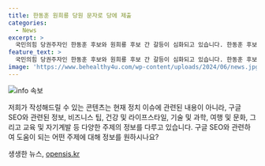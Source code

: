 ```yaml
---
title: 한동훈 원희룡 당원 문자로 당에 제출
categories:
  - News
excerpt: >
  국민의힘 당권주자인 한동훈 후보와 원희룡 후보 간 갈등이 심화되고 있습니다. 한동훈 후보 캠프는 원희룡 후보 측에서 당원들에게 보낸 메시지가 당규를 위반했다며 국민의힘 중앙당 선거관리위원회에 신고했습니다. 원 후보 측은 즉시 논평을 내고 반박했으며, 양측 간의 대립이 심화되고 있습니다. 한동훈 후보 캠프는 원 후보 측을 향해 근거 없는 흠집내기를 하고 있다고 주장하고 있습니다.
feature_text: >
  국민의힘 당권주자인 한동훈 후보와 원희룡 후보 간 갈등이 심화되고 있습니다. 한동훈 후보 캠프는 원희룡 후보 측에서 당원들에게 보낸 메시지가 당규를 위반했다며 국민의힘 중앙당 선거관리위원회에 신고했습니다. 원 후보 측은 즉시 논평을 내고 반박했으며, 양측 간의 대립이 심화되고 있습니다. 한동훈 후보 캠프는 원 후보 측을 향해 근거 없는 흠집내기를 하고 있다고 주장하고 있습니다.
image: 'https://www.behealthy4u.com/wp-content/uploads/2024/06/news.jpg'
---
```


<p><img src="https://www.behealthy4u.com/wp-content/uploads/2024/06/news.jpg" alt="info 속보" /></p>

<p>저희가 작성해드릴 수 있는 콘텐츠는 현재 정치 이슈에 관련된 내용이 아니라, 구글 SEO와 관련된 정보, 비즈니스 팁, 건강 및 라이프스타일, 기술 및 과학, 여행 및 문화, 그리고 교육 및 자기계발 등 다양한 주제의 정보를 다루고 있습니다. 구글 SEO와 관련하여 도움이 되는 어떤 주제에 대해 정보를 원하시나요?</p>
생생한 뉴스, <a href="https://opensis.kr" rel="dofollow">opensis.kr</a>


